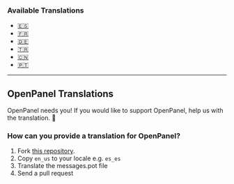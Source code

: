 
### Available Translations

- [🇪🇸](https://community.openpanel.org/d/59-hablas-espanol-spanish-translation-for-openpanel)
- [🇫🇷](https://community.openpanel.org/d/45-parles-tu-francais-french-translation-for-openpanel)
- [🇩🇪](https://community.openpanel.org/d/25-sprichst-du-deutsch-german-translation-for-openpanel)
- [🇹🇷](https://community.openpanel.org/d/31-turkce-konusuyor-musun-turkish-translation-for-openpanel)
- [🇨🇳](https://community.openpanel.org/d/151-simplified-chinese-translation-for-openpanel)
- [🇵🇹](https://community.openpanel.org/d/154-fala-portugues-portuguese-translation-for-openpanel)
-----

## OpenPanel Translations
OpenPanel needs you! If you would like to support OpenPanel, help us with the translation. 💖 


### How can you provide a translation for OpenPanel?

1. Fork [this repository](https://github.com/stefanpejcic/openpanel-translations/).
2. Copy `en_us` to your locale e.g. `es_es`
3. Translate the messages.pot file
4. Send a pull request


